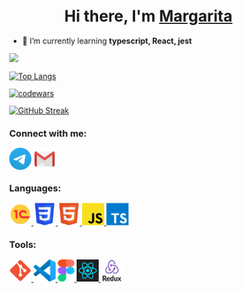 <h1 align="center">Hi there, I'm <a href="https://daniilshat.ru/" target="_blank">Margarita</a> </h1>

- 🌱 I’m currently learning **typescript, React, jest**

<!-- - 📫 How to reach me **maragritatrenkina@gmail.com** -->

<!-- - 📄 Know about my experiences [**Habr Career (Ru)**](тут доделать ссылку) -->

![](https://github-profile-summary-cards.vercel.app/api/cards/profile-details?username=mtrenkina&theme=gruvbox)

[![Top Langs](https://github-readme-stats.vercel.app/api/top-langs/?username=anuraghazra&layout=compact)](https://github.com/anuraghazra/github-readme-stats)

[![codewars](https://www.codewars.com/users/rita_chuuu/badges/large)](https://www.codewars.com/users/rita_chuuu)

[![GitHub Streak](https://github-readme-streak-stats.herokuapp.com/?user=DenverCoder1)](https://git.io/streak-stats)

### Connect with me:
<p align="left">
<a href="https://t.me/rita_chuuu" target="blank"><img align="center" src="https://github.com/mtrenkina/mtrenkina/blob/main/icons/Telegram.svg" alt="rita_chuuu" height="40" width="40" /></a>
<a href="maragritatrenkina@gmail.com" target="blank"><img align="center" src="https://github.com/mtrenkina/mtrenkina/blob/main/icons/gmail.png" alt="gmail" height="40" width="40" /></a>
</p>

### Languages:
<p align="left"> 
<a href="https://1c.ru/" target="_blank" rel="noreferrer"> <img src="https://github.com/mtrenkina/mtrenkina/blob/main/icons/1C.png" alt="1C" width="40" height="40"/> </a> 
<a href="https://www.w3schools.com/css/" target="_blank" rel="noreferrer"> <img src="https://github.com/mtrenkina/mtrenkina/blob/main/icons/CSS3.svg" alt="css3" width="40" height="40"/> </a> 
<a href="https://www.w3.org/html/" target="_blank" rel="noreferrer"> <img src="https://github.com/mtrenkina/mtrenkina/blob/main/icons/HTML5.svg" alt="html5" width="40" height="40"/> </a> 
<a href="https://www.javascript.com/" target="_blank" rel="noreferrer"> <img src="https://github.com/mtrenkina/mtrenkina/blob/main/icons/javascript.png" alt="javascript" width="40" height="40"/> </a>
<a href="https://www.typescriptlang.org/" target="_blank" rel="noreferrer"> <img src="https://github.com/mtrenkina/mtrenkina/blob/main/icons/typescript.webp" alt="typescript" width="40" height="40"/> </a>

</p>

### Tools:
<p align="left"> 
<a href="https://git-scm.com/" target="_blank" rel="noreferrer"> <img src="https://github.com/mtrenkina/mtrenkina/blob/main/icons/git.svg" alt="git" width="40" height="40"/> </a> 
<a href="https://code.visualstudio.com/" target="_blank" rel="noreferrer"> <img src="https://github.com/mtrenkina/mtrenkina/blob/main/icons/VS-code.svg" alt="git" width="40" height="40"/> </a> 
<a href="https://www.figma.com/" target="_blank" rel="noreferrer"> <img src="https://github.com/mtrenkina/mtrenkina/blob/main/icons/figma.svg" alt="figma" width="30" height="40"/> </a> 
<a href="https://reactjs.org/" target="_blank" rel="noreferrer"> <img src="https://github.com/mtrenkina/mtrenkina/blob/main/icons/React.png" alt="react" width="40" height="40"/> </a> 
<a href="https://redux.js.org/" target="_blank" rel="noreferrer"> <img src="https://github.com/mtrenkina/mtrenkina/blob/main/icons/redux.png" alt="react" width="40" height="40"/> </a> 
</p>
